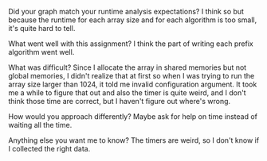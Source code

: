 Did your graph match your runtime analysis expectations?
I think so but because the runtime for each array size and for each algorithm is too small, it's quite hard to tell. 

What went well with this assignment?
I think the part of writing each prefix algorithm went well. 

What was difficult?
Since I allocate the array in shared memories but not global memories, I didn't realize that at first so when I was trying to run the array size larger than 1024,
it told me invalid configuration argument. It took me a while to figure that out and also the timer is quite weird, and I don't think those time are correct,
but I haven't figure out where's wrong. 

How would you approach differently?
Maybe ask for help on time instead of waiting all the time. 

Anything else you want me to know?
The timers are weird, so I don't know if I collected the right data.  
